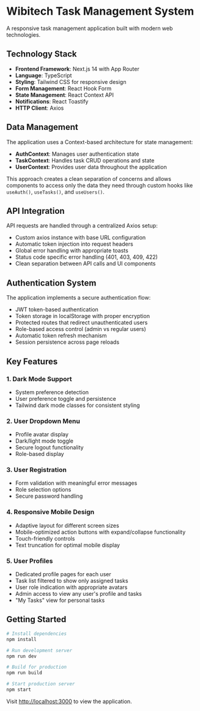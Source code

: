 # Wibitech Task Management System

A responsive task management application built with modern web technologies.

## Technology Stack

- **Frontend Framework**: Next.js 14 with App Router
- **Language**: TypeScript
- **Styling**: Tailwind CSS for responsive design
- **Form Management**: React Hook Form
- **State Management**: React Context API
- **Notifications**: React Toastify
- **HTTP Client**: Axios

## Data Management

The application uses a Context-based architecture for state management:

- **AuthContext**: Manages user authentication state
- **TaskContext**: Handles task CRUD operations and state
- **UserContext**: Provides user data throughout the application

This approach creates a clean separation of concerns and allows components to access only the data they need through custom hooks like `useAuth()`, `useTasks()`, and `useUsers()`.

## API Integration

API requests are handled through a centralized Axios setup:

- Custom axios instance with base URL configuration
- Automatic token injection into request headers
- Global error handling with appropriate toasts
- Status code specific error handling (401, 403, 409, 422)
- Clean separation between API calls and UI components

## Authentication System

The application implements a secure authentication flow:

- JWT token-based authentication
- Token storage in localStorage with proper encryption
- Protected routes that redirect unauthenticated users
- Role-based access control (admin vs regular users)
- Automatic token refresh mechanism
- Session persistence across page reloads

## Key Features

### 1. Dark Mode Support
- System preference detection
- User preference toggle and persistence
- Tailwind dark mode classes for consistent styling

### 2. User Dropdown Menu
- Profile avatar display
- Dark/light mode toggle
- Secure logout functionality
- Role-based display

### 3. User Registration
- Form validation with meaningful error messages
- Role selection options
- Secure password handling

### 4. Responsive Mobile Design
- Adaptive layout for different screen sizes
- Mobile-optimized action buttons with expand/collapse functionality
- Touch-friendly controls
- Text truncation for optimal mobile display

### 5. User Profiles
- Dedicated profile pages for each user
- Task list filtered to show only assigned tasks
- User role indication with appropriate avatars
- Admin access to view any user's profile and tasks
- "My Tasks" view for personal tasks

## Getting Started

```bash
# Install dependencies
npm install

# Run development server
npm run dev

# Build for production
npm run build

# Start production server
npm start
```

Visit [http://localhost:3000](http://localhost:3000) to view the application.
